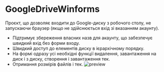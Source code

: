 # GoogleDriveWinforms
Проєкт, що дозволяє входити до Google-диску з робочого столу, не запускаючи браузер (якщо не здійснюється вхід зі вказанням акаунту).
- Підтримує збереження власних назв для акаунту, що забезпечує швидкий вхід без форми входу.
- Швидкий доступ до елементів диску в ієрархічному порядку.
- На формі одразу усі необхідні функції видалення, завантаження на диск і з диску, створення і завантаження тек.
- Отримання розмірів файлів і тек.
![preview](https://github.com/QiwiYesman/GoogleDriveWinforms/master/image.png?raw=true)
